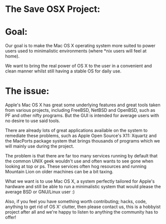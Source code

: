 The Save OSX Project:
======================


# Goal:

Our goal is to make the Mac OS X operating system more suited to power users used to minimalistic environments (where *nix users will feel at home).

We want to bring the real power of OS X to the user in a convenient and clean manner whilst still having a stable OS for daily use.


# The issue:

Apple's Mac OS X has great some underlying features and great tools taken from various projects, including FreeBSD, NetBSD and OpenBSD, such as PF and other nifty programs. But the GUI is intended for average users with no desire to use said tools.

There are already lots of great applications available on the system to remediate these problems, such as Apple Open Source's X11: Xquartz and the MacPorts package system that brings thousands of programs which we will mainly use during the project.

The problem is that there are far too many services running by default that the common UNIX geek wouldn't use and often wants to see gone when looking at top or ps. These services often hog resources and running Mountain Lion on older machines can be a bit taxing.

What we want is to use Mac OS X, a system perfectly tailored for Apple's hardware and still be able to run a minimalistic system that would please the average BSD or GNU/Linux user :) 

Also, if you feel you have something worth contributing; hacks, code, anything to get rid of OS X' clutter, then please contact us, this is a hobbyist project after all and we're happy to listen to anything the community has to offer!


